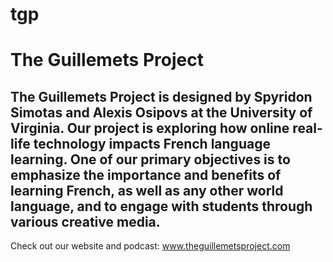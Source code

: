 # tgp

# The Guillemets Project

## The Guillemets Project is designed by Spyridon Simotas and Alexis Osipovs at the University of Virginia. Our project is exploring how online real-life technology impacts French language learning. One of our primary objectives is to emphasize the importance and benefits of learning French, as well as any other world language, and to engage with students through various creative media.

Check out our website and podcast: www.theguillemetsproject.com
